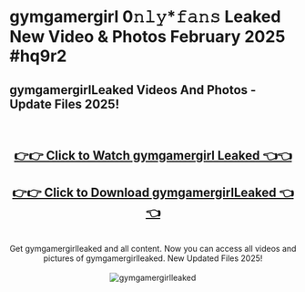 # gymgamergirl 0𝚗𝚕𝚢*𝚏𝚊𝚗𝚜 Leaked New Video & Photos February 2025 #hq9r2

<h2>gymgamergirlLeaked Videos And Photos - Update Files 2025!</h2>
<br>
<div align="center">
<h2><a href="https://mediaupload.pro?title=gymgamergirl&ref=11F" rel="nofollow">👉👉 Click to Watch gymgamergirl Leaked 👈👈</a></h2>
<h2><a href="https://mediaupload.pro?title=gymgamergirl&ref=11F" rel="nofollow">👉👉 Click to Download gymgamergirlLeaked 👈👈</a></h2>
<br>
Get gymgamergirlleaked and all content. Now you can access all videos and pictures of gymgamergirlleaked. New Updated Files 2025!
<br>
<br>
<a href="https://mediaupload.pro?title=gymgamergirl&ref=11F" rel="nofollow" data-target="animated-image.originalLink"><img src="https://i.ibb.co/Gkj2r4b/banner.png" alt="gymgamergirlleaked" style="max-width: 100%; display: inline-block;" data-target="animated-image.originalImage"></a>
</div>
<br>

